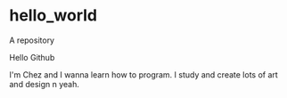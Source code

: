# hello_world
A repository

Hello Github

I'm Chez and I wanna learn how to program. I study and create lots of art and design n yeah.
